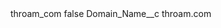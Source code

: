 <?xml version="1.0" encoding="UTF-8"?>
<CustomMetadata xmlns="http://soap.sforce.com/2006/04/metadata" xmlns:xsi="http://www.w3.org/2001/XMLSchema-instance" xmlns:xsd="http://www.w3.org/2001/XMLSchema">
    <label>throam_com</label>
    <protected>false</protected>
    <values>
        <field>Domain_Name__c</field>
        <value xsi:type="xsd:string">throam.com</value>
    </values>
</CustomMetadata>

